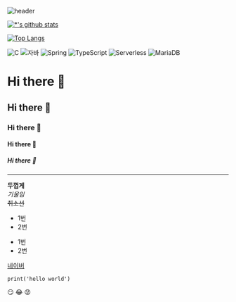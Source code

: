 ![header](https://capsule-render.vercel.app/api?type=wave&color=auto&height=300&section=header&text=데이터%20분석&fontSize=90)

[![*'s github stats](https://github-readme-stats.vercel.app/api?username=yejuPark)](https://github.com/yejuPark)

[![Top Langs](https://github-readme-stats.vercel.app/api/top-langs/?username=yejuPark)](https://github.com/yejuPark/github-readme-stats)

![C](https://img.shields.io/badge/-C-123456?style=flat-square&logo=C&logoColor=black)
![자바](https://img.shields.io/badge/-자바-007396?style=flat&logo=Java&logoColor=ffffff)
![Spring](https://img.shields.io/badge/-Spring-6DB33F?style=for-the-badge&logo=Spring&logoColor=white)
![TypeScript](https://img.shields.io/badge/-TypeScript-3178C6?style=flat-square&logo=TypeScript&logoColor=white)
![Serverless](https://img.shields.io/badge/-Serverless-FD5750?style=flat-square&logo=Serverless&logoColor=magenta)
![MariaDB](https://img.shields.io/badge/-MariaDB-1F305F?style=flat-square&logo=mariadb&logoColor=white)

# Hi there 👋
## Hi there 👋
### Hi there 👋
#### Hi there 👋
##### Hi there 👋
---
**두껍게**  <br>
*기울임* <br>
~~취소선~~  <br>
* 1번
* 2번
- 1번
- 2번

[네이버](https://naver.com)

```
print('hello world')
```

:smirk:
:joy:
:rage:
